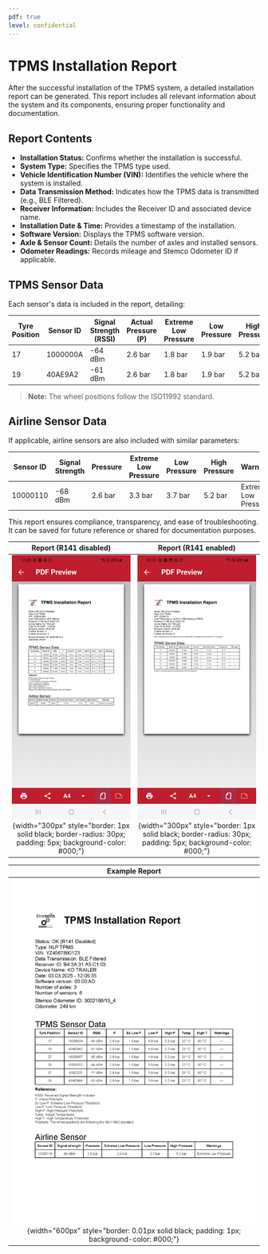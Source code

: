 ```yaml
---
pdf: true
level: confidential
---
```

# TPMS Installation Report

After the successful installation of the TPMS system, a detailed installation report can be generated. This report includes all relevant information about the system and its components, ensuring proper functionality and documentation.

## Report Contents

- **Installation Status:** Confirms whether the installation is successful.
- **System Type:** Specifies the TPMS type used.
- **Vehicle Identification Number (VIN):** Identifies the vehicle where the system is installed.
- **Data Transmission Method:** Indicates how the TPMS data is transmitted (e.g., BLE Filtered).
- **Receiver Information:** Includes the Receiver ID and associated device name.
- **Installation Date & Time:** Provides a timestamp of the installation.
- **Software Version:** Displays the TPMS software version.
- **Axle & Sensor Count:** Details the number of axles and installed sensors.
- **Odometer Readings:** Records mileage and Stemco Odometer ID if applicable.

## TPMS Sensor Data

Each sensor's data is included in the report, detailing:

| Tyre Position | Sensor ID | Signal Strength (RSSI) | Actual Pressure (P) | Extreme Low Pressure | Low Pressure | High Pressure | Temperature (°C) | High Temp Threshold | Warnings |
|--------------|-----------|----------------------|------------------|-------------------|------------|------------|---------------|-----------------|----------|
| 17   | 1000000A  | -64 dBm             | 2.6 bar          | 1.8 bar           | 1.9 bar    | 5.2 bar    | 22 °C         | 80 °C           | ---      |
| 19   | 40AE9A2   | -61 dBm             | 2.6 bar          | 1.8 bar           | 1.9 bar    | 5.2 bar    | 23 °C         | 80 °C           | ---      |

> **Note:** The wheel positions follow the ISO11992 standard.

## Airline Sensor Data

If applicable, airline sensors are also included with similar parameters:

| Sensor ID | Signal Strength | Pressure | Extreme Low Pressure | Low Pressure | High Pressure | Warnings |
|-----------|----------------|----------|----------------------|--------------|--------------|----------|
| 10000110 | -68 dBm        | 2.6 bar  | 3.3 bar              | 3.7 bar      | 5.2 bar      | Extreme Low Pressure |

This report ensures compliance, transparency, and ease of troubleshooting. It can be saved for future reference or shared for documentation purposes.

| **Report (R141 disabled)**       |**Report (R141 enabled)**      |
|:----------------------:|:----------------------:|
| ![Report (R141 disabled)](images/install-report-noR141.png){width="300px" style="border: 1px solid black; border-radius: 30px; padding: 5px; background-color: #000;"} |![Report (R141 enabled)](images/install-report-r141.png){width="300px" style="border: 1px solid black; border-radius: 30px; padding: 5px; background-color: #000;"} |

| **Example Report**       |
|:----------------------:|
| ![Example Report](images/report.png){width="600px" style="border: 0.01px solid black;  padding: 1px; background-color: #000;"} |

